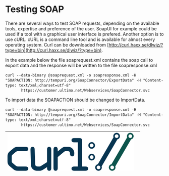 # Testing SOAP

There are several ways to test SOAP requests, depending on the available tools, expertise and preference of the user. SoapUI for example could be used if a tool with a graphical user interface is prefered. Another option is to use cURL. cURL is a command line tool and is available for almost every operating system. Curl can be downloaded from [http://curl.haxx.se/dlwiz/?type=bin](http://curl.haxx.se/dlwiz/?type=bin).

In the example below the file soaprequest.xml contains the soap call to export data and the response will be written to the file soapresponse.xml

```text
curl --data-binary @soaprequest.xml -o soapresponse.xml -H "SOAPACTION: http://tempuri.org/SoapConnector/ExportData" -H "Content-type: text/xml;charset=utf-8" 
       https://customer.ultimo.net/Webservices/SoapConnector.svc
```

To import data the SOAPACTION should be changed to ImportData.

```text
curl --data-binary @soaprequest.xml -o soapresponse.xml -H "SOAPACTION: http://tempuri.org/SoapConnector/ImportData" -H "Content-type: text/xml;charset=utf-8" 
       https://customer.ultimo.net/Webservices/SoapConnector.svc
```

| ![](../../.gitbook/assets/curl-logo.svg)  |  |
| :--- | :--- |


